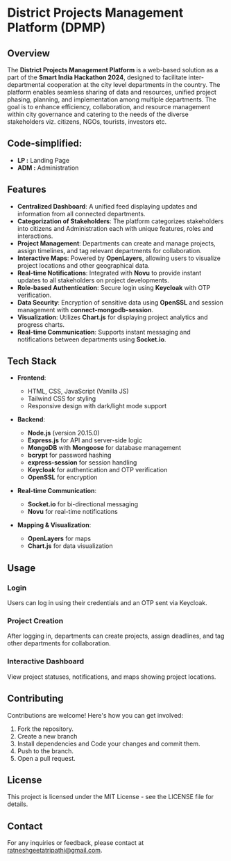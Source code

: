 # District Projects Management Platform (DPMP)

## Overview

The **District Projects Management Platform** is a web-based solution as a part of the **Smart India Hackathon 2024**, designed to facilitate inter-departmental cooperation at the city level departments in the country. The platform enables seamless sharing of data and resources, unified project phasing, planning, and implementation among multiple departments. The goal is to enhance efficiency, collaboration, and resource management within city governance and catering to the needs of the diverse stakeholders viz. citizens, NGOs, tourists, investors etc.

## Code-simplified:
- **LP :** Landing Page 
- **ADM :** Administration

## Features

- **Centralized Dashboard**: A unified feed displaying updates and information from all connected departments.
- **Categorization of Stakeholders**: The platform categorizes stakeholders into citizens and Administration each with unique features, roles and interactions.
- **Project Management**: Departments can create and manage projects, assign timelines, and tag relevant departments for collaboration.
- **Interactive Maps**: Powered by **OpenLayers**, allowing users to visualize project locations and other geographical data.
- **Real-time Notifications**: Integrated with **Novu** to provide instant updates to all stakeholders on project developments.
- **Role-based Authentication**: Secure login using **Keycloak** with OTP verification.
- **Data Security**: Encryption of sensitive data using **OpenSSL** and session management with **connect-mongodb-session**.
- **Visualization**: Utilizes **Chart.js** for displaying project analytics and progress charts.
- **Real-time Communication**: Supports instant messaging and notifications between departments using **Socket.io**.

## Tech Stack

- **Frontend**:

  - HTML, CSS, JavaScript (Vanilla JS)
  - Tailwind CSS for styling
  - Responsive design with dark/light mode support

- **Backend**:

  - **Node.js** (version 20.15.0)
  - **Express.js** for API and server-side logic
  - **MongoDB** with **Mongoose** for database management
  - **bcrypt** for password hashing
  - **express-session** for session handling
  - **Keycloak** for authentication and OTP verification
  - **OpenSSL** for encryption

- **Real-time Communication**:

  - **Socket.io** for bi-directional messaging
  - **Novu** for real-time notifications

- **Mapping & Visualization**:
  - **OpenLayers** for maps
  - **Chart.js** for data visualization

## Usage

### Login

Users can log in using their credentials and an OTP sent via Keycloak.

### Project Creation

After logging in, departments can create projects, assign deadlines, and tag other departments for collaboration.

### Interactive Dashboard

View project statuses, notifications, and maps showing project locations.

## Contributing

Contributions are welcome! Here's how you can get involved:

1. Fork the repository.
2. Create a new branch
3. Install dependencies and Code your changes and commit them.
4. Push to the branch.
5. Open a pull request.

## License

This project is licensed under the MIT License - see the LICENSE file for details.

## Contact

For any inquiries or feedback, please contact at ratneshgeetatripathi@gmail.com.
